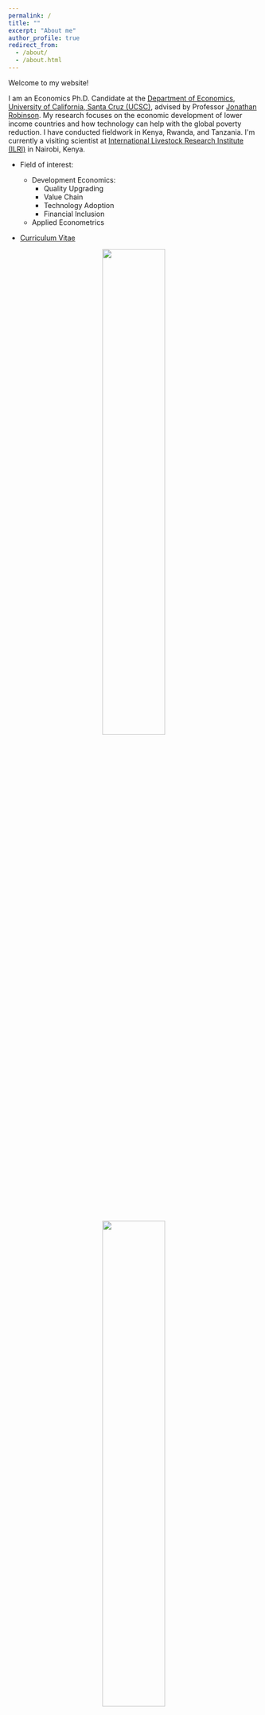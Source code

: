```yaml
---
permalink: /
title: ""
excerpt: "About me"
author_profile: true
redirect_from: 
  - /about/
  - /about.html
---
```








Welcome to my website! 


I am an Economics Ph.D. Candidate at the [Department of Economics](https://economics.ucsc.edu/), [University of California, Santa Cruz (UCSC)](https://www.ucsc.edu/), advised by Professor [Jonathan Robinson](https://people.ucsc.edu/~jmrtwo/). My research focuses on the economic development of lower income countries and how technology can help with the global poverty reduction. I have conducted fieldwork in Kenya, Rwanda, and Tanzania. I'm currently a visiting scientist at [International Livestock Research Institute (ILRI)](https://www.ilri.org/) in Nairobi, Kenya.


* Field of interest: 
	* Development Economics: 
		* Quality Upgrading
		* Value Chain
		* Technology Adoption
		* Financial Inclusion
	* Applied Econometrics

* [Curriculum Vitae](/files/CV_GuanghongXu.pdf)


<p align="center" width="100%">
    <img width="50%" src="/images/tz2.jpeg">
    <img width="50%" src="/images/Kenyamilk.jpg">
</p>

{% include image.html url="/images/tz2.jpeg" description="Matanzi village, Mkuranga, Tanzania" %}

{% include image.html url="/images/Kenyamilk.jpg" description="Joe, nephew of Samuel, a young dairy entrepreneur near Nairobi in Kenya. Photo credit: ILRI/Georgina Smith" %}
